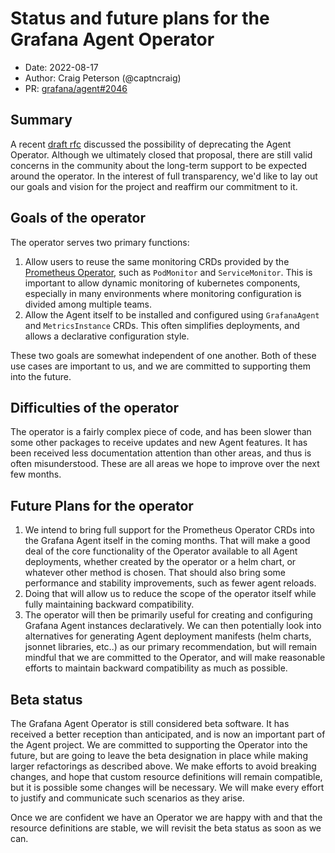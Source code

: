 # Status and future plans for the Grafana Agent Operator

* Date: 2022-08-17
* Author: Craig Peterson (@captncraig)
* PR: [grafana/agent#2046](https://github.com/grafana/agent/pull/2046)

## Summary

A recent [draft rfc](https://github.com/grafana/agent/pull/1565) discussed the possibility of deprecating the Agent Operator. Although we ultimately closed that proposal, there are still valid concerns in the community about the long-term support to be expected around the operator.
In the interest of full transparency, we'd like to lay out our goals and vision for the project and reaffirm our commitment to it.

## Goals of the operator

The operator serves two primary functions:

1. Allow users to reuse the same monitoring CRDs provided by the [Prometheus Operator](), such as `PodMonitor` and `ServiceMonitor`. This is important to allow dynamic monitoring of kubernetes components, especially in many environments where monitoring configuration is divided among multiple teams.
2. Allow the Agent itself to be installed and configured using `GrafanaAgent` and `MetricsInstance` CRDs. This often simplifies deployments, and allows a declarative configuration style.

These two goals are somewhat independent of one another. Both of these use cases are important to us, and we are committed to supporting them into the future.

## Difficulties of the operator

The operator is a fairly complex piece of code, and has been slower than some other packages to receive updates and new Agent features. It has been received less documentation attention than other areas, and thus is often misunderstood. These are all areas we hope to improve over the next few months.

## Future Plans for the operator

1. We intend to bring full support for the Prometheus Operator CRDs into the Grafana Agent itself in the coming months. That will make a good deal of the core functionality of the Operator available to all Agent deployments, whether created by the operator or a helm chart, or whatever other method is chosen. That should also bring some performance and stability improvements, such as fewer agent reloads.
2. Doing that will allow us to reduce the scope of the operator itself while fully maintaining backward compatibility.
3. The operator will then be primarily useful for creating and configuring Grafana Agent instances declaratively. We can then potentially look into alternatives for generating Agent deployment manifests (helm charts, jsonnet libraries, etc..) as our primary recommendation, but will remain mindful that we are committed to the Operator, and will make reasonable efforts to maintain backward compatibility as much as possible.

## Beta status

The Grafana Agent Operator is still considered beta software. It has received a better reception than anticipated, and is now an important part of the Agent project. We are committed to supporting the Operator into the future, but are going to leave the beta designation in place while making larger refactorings as described above. We make efforts to avoid breaking changes, and hope that custom resource definitions will remain compatible, but it is possible some changes will be necessary. We will make every effort to justify and communicate such scenarios as they arise.

Once we are confident we have an Operator we are happy with and that the resource definitions are stable, we will revisit the beta status as soon as we can.

